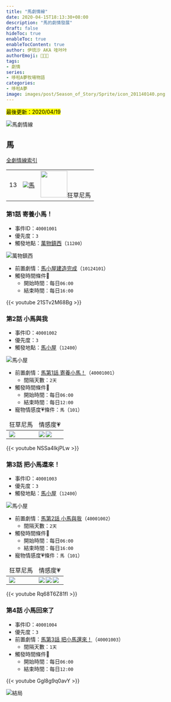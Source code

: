 ```yaml
---
title: "馬劇情線"
date: 2020-04-15T18:13:30+08:00
description: "馬的劇情發展"
draft: false
hideToc: true
enableToc: true
enableTocContent: true
author: 伊琉沙 AKA 哇咔咔
authorEmoji: 👩🏿‍🚀
tags: 
- 劇情
series:
- 哆啦A夢牧場物語
categories:
- 哆啦A夢
image: images/post/Season_of_Story/Sprite/icon_201140140.png
---
```

<mark>最後更新：2020/04/19</mark>

![馬劇情線](/images/post/Season_of_Story/Texture2D/EventImage_3000.png)
## 馬
[全劇情線索引](../doraemon-story-index/#劇情線)
<table>
    <tr>
        <td>13</td>
        <td align="center"><a href="../doraemon-story-13"><img src= "/images/post/Season_of_Story/Sprite/icon_201140140.png">馬</a></td>
        <td align="center"><img width="72px" src= "/images/post/Season_of_Story/Sprite/icon_201042020.png">狂草尼馬</td>
    </tr>
</table>

### 第1話 寄養小馬！
+ 事件ID：`40001001`
+ 優先度：`3`
+ 觸發地點：[萬物鎮西](../doraemon-story-map-11200-west-natura)（`11200`）

![萬物鎮西](/images/post/Season_of_Story/Map/11200.png)
+ 前置劇情：[馬小屋建造完成](../doraemon-story-1/#馬小屋建造完成)（`10124101`）
+ 觸發時間條件📆
    + 開始時間：每日`06:00`
    + 結束時間：每日`16:00`

{{< youtube 21STv2M68Bg >}}

### 第2話 小馬與我
+ 事件ID：`40001002`
+ 優先度：`3`
+ 觸發地點：[馬小屋](../doraemon-story-map-10000-nobita-farm/#馬小屋)（`12400`）

![馬小屋](/images/post/Season_of_Story/Map/12400.png)
+ 前置劇情：[馬第1話 寄養小馬！](#第1話-寄養小馬)（`40001001`）
    + 間隔天數：`2天`
+ 觸發時間條件📆
    + 開始時間：每日`06:00`
    + 結束時間：每日`12:00`
+ 寵物情感度💗條件：`馬`（`101`）
<table>
    <thead>
        <tr>
            <td align="center">狂草尼馬</td>
            <td align="center">情感度💗</td>
        </tr>
    </thead>
    <tr>
        <td><img src= "/images/post/Season_of_Story/Sprite/icon_201042020.png"></td>
        <td><img align="left" src= "/images/post/Icon_Heart_Full.png"><img align="left" src= "/images/post/Icon_Heart_Half.png"></td>
    </tr>
</table>

{{< youtube NSSa4IkjPLw >}}

### 第3話 把小馬還來！
+ 事件ID：`40001003`
+ 優先度：`3`
+ 觸發地點：[馬小屋](../doraemon-story-map-10000-nobita-farm/#馬小屋)（`12400`）

![馬小屋](/images/post/Season_of_Story/Map/12400.png)
+ 前置劇情：[馬第2話 小馬與我](#第2話-小馬與我)（`40001002`）
    + 間隔天數：`2天`
+ 觸發時間條件📆
    + 開始時間：每日`06:00`
    + 結束時間：每日`16:00`
+ 寵物情感度💗條件：`馬`（`101`）
<table>
    <thead>
        <tr>
            <td align="center">狂草尼馬</td>
            <td align="center">情感度💗</td>
        </tr>
    </thead>
    <tr>
        <td><img src= "/images/post/Season_of_Story/Sprite/icon_201042020.png"></td>
        <td><img align="left" src= "/images/post/Icon_Heart_Full.png"><img align="left" src= "/images/post/Icon_Heart_Full.png"><img align="left" src= "/images/post/Icon_Heart_Half.png"></td>
    </tr>
</table>

{{< youtube Rq68T6Z81fI >}}

### 第4話 小馬回來了
+ 事件ID：`40001004`
+ 優先度：`3`
+ 前置劇情：[馬第3話 把小馬還來！](#第3話-把小馬還來)（`40001003`）
    + 間隔天數：`1天`
+ 觸發時間條件📆
    + 開始時間：每日`06:00`
    + 結束時間：每日`12:00`

{{< youtube Ggl8g9q0avY >}}

![結局](/images/post/Season_of_Story/Texture2D/EventImage_3000.png)